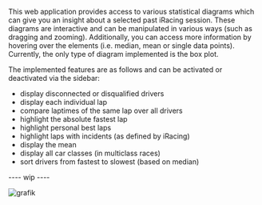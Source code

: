 
This web application provides access to various statistical diagrams which can give you an insight about a selected past iRacing session. These diagrams are interactive and can be manipulated in various ways (such as dragging and zooming). Additionally, you can access more information by hovering over the elements (i.e. median, mean or single data points). Currently, the only type of diagram implemented is the box plot.

The implemented features are as follows and can be activated or deactivated via the sidebar:
- display disconnected or disqualified drivers
- display each individual lap
- compare laptimes of the same lap over all drivers
- highlight the absolute fastest lap
- highlight personal best laps
- highlight laps with incidents (as defined by iRacing)
- display the mean
- display all car classes (in multiclass races)
- sort drivers from fastest to slowest (based on median)

---- wip ----

![grafik](https://github.com/floriannr24/iRacing_WebApp/assets/104857253/ca0f968f-8904-4c6f-b192-bdbe36db9ac8)


